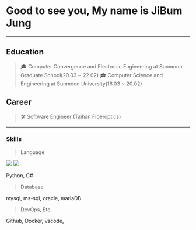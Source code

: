 # Good to see you, My name is JiBum Jung
---
## Education

>🎓 Computer Convergence and Electronic Engineering at Sunmoon Graduate School(20.03 ~ 22.02)
>🎓 Computer Science and Engineering at Sunmoon University(16.03 ~ 20.02)

## Career

> 🛠 Software Engineer (Taihan Fiberoptics)
---

### Skills
> Language

<img src="https://img.shields.io/badge/-python-blue"/>
<img src="https://img.shields.io/badge/-'C#'-white"/>

Python, C#

> Database

mysql, ms-sql, oracle, mariaDB

> DevOps, Etc

Github, Docker, vscode,

<!--
**JungJiBum/JungJiBum** is a ✨ _special_ ✨ repository because its `README.md` (this file) appears on your GitHub profile.

Here are some ideas to get you started:

- 🔭 I’m currently working on ...
- 🌱 I’m currently learning ...
- 👯 I’m looking to collaborate on ...
- 🤔 I’m looking for help with ...
- 💬 Ask me about ...
- 📫 How to reach me: ...
- 😄 Pronouns: ...
- ⚡ Fun fact: ...
-->

